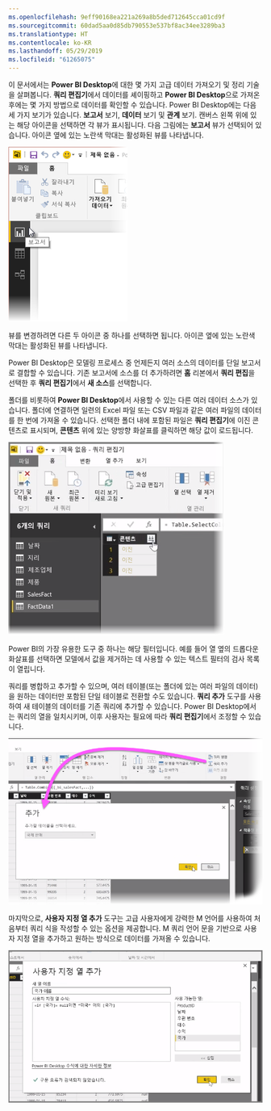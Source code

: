 ```yaml
---
ms.openlocfilehash: 9eff90168ea221a269a8b5ded712645cca01cd9f
ms.sourcegitcommit: 60dad5aa0d85db790553e537bf8ac34ee3289ba3
ms.translationtype: HT
ms.contentlocale: ko-KR
ms.lasthandoff: 05/29/2019
ms.locfileid: "61265075"
---
```

이 문서에서는 **Power BI Desktop**에 대한 몇 가지 고급 데이터 가져오기 및 정리 기술을 살펴봅니다. **쿼리 편집기**에서 데이터를 셰이핑하고 **Power BI Desktop**으로 가져온 후에는 몇 가지 방법으로 데이터를 확인할 수 있습니다. Power BI Desktop에는 다음 세 가지 보기가 있습니다. **보고서** 보기, **데이터** 보기 및 **관계** 보기. 캔버스 왼쪽 위에 있는 해당 아이콘을 선택하면 각 뷰가 표시됩니다. 다음 그림에는 **보고서** 뷰가 선택되어 있습니다. 아이콘 옆에 있는 노란색 막대는 활성화된 뷰를 나타냅니다.

![](media/1-4-advanced-data-sources-and-transformation/1-4_1.png)

뷰를 변경하려면 다른 두 아이콘 중 하나를 선택하면 됩니다. 아이콘 옆에 있는 노란색 막대는 활성화된 뷰를 나타냅니다.

Power BI Desktop은 모델링 프로세스 중 언제든지 여러 소스의 데이터를 단일 보고서로 결합할 수 있습니다. 기존 보고서에 소스를 더 추가하려면 **홈** 리본에서 **쿼리 편집**을 선택한 후 **쿼리 편집기**에서 **새 소스**를 선택합니다.

폴더를 비롯하여 **Power BI Desktop**에서 사용할 수 있는 다른 여러 데이터 소스가 있습니다. 폴더에 연결하면 일련의 Excel 파일 또는 CSV 파일과 같은 여러 파일의 데이터를 한 번에 가져올 수 있습니다. 선택한 폴더 내에 포함된 파일은 **쿼리 편집기**에 이진 콘텐츠로 표시되며, **콘텐츠** 위에 있는 양방향 화살표를 클릭하면 해당 값이 로드됩니다.

![](media/1-4-advanced-data-sources-and-transformation/1-4_2.png)

Power BI의 가장 유용한 도구 중 하나는 해당 필터입니다.  예를 들어 열 옆의 드롭다운 화살표를 선택하면 모델에서 값을 제거하는 데 사용할 수 있는 텍스트 필터의 검사 목록이 열립니다.

쿼리를 병합하고 추가할 수 있으며, 여러 테이블(또는 폴더에 있는 여러 파일의 데이터)을 원하는 데이터만 포함된 단일 테이블로 전환할 수도 있습니다. **쿼리 추가** 도구를 사용하여 새 테이블의 데이터를 기존 쿼리에 추가할 수 있습니다. Power BI Desktop에서는 쿼리의 열을 일치시키며, 이후 사용자는 필요에 따라 **쿼리 편집기**에서 조정할 수 있습니다.

![](media/1-4-advanced-data-sources-and-transformation/1-4_3.png)

마지막으로, **사용자 지정 열 추가** 도구는 고급 사용자에게 강력한 M 언어를 사용하여 처음부터 쿼리 식을 작성할 수 있는 옵션을 제공합니다. M 쿼리 언어 문을 기반으로 사용자 지정 열을 추가하고 원하는 방식으로 데이터를 가져올 수 있습니다.

![](media/1-4-advanced-data-sources-and-transformation/1-4_4.png)

